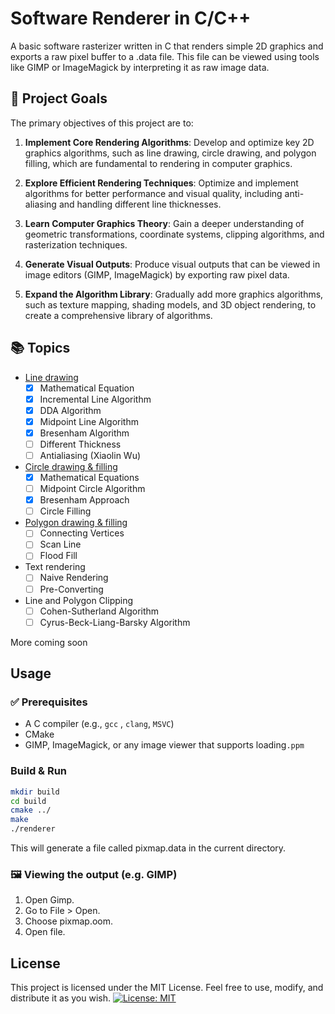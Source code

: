 # Software Renderer in C/C++
A basic software rasterizer written in C that renders simple 2D graphics and exports a raw pixel buffer to a .data file. This file can be viewed using tools like GIMP or ImageMagick by interpreting it as raw image data.

## 🎯 Project Goals

The primary objectives of this project are to:

1. __Implement Core Rendering Algorithms__: Develop and optimize key 2D graphics algorithms, such as line drawing, circle drawing, and polygon filling, which are fundamental to rendering in computer graphics.

2. __Explore Efficient Rendering Techniques__: Optimize and implement algorithms for better performance and visual quality, including anti-aliasing and handling different line thicknesses.

3. __Learn Computer Graphics Theory__: Gain a deeper understanding of geometric transformations, coordinate systems, clipping algorithms, and rasterization techniques.

4. __Generate Visual Outputs__: Produce visual outputs that can be viewed in image editors (GIMP, ImageMagick) by exporting raw pixel data.

5. __Expand the Algorithm Library__: Gradually add more graphics algorithms, such as texture mapping, shading models, and 3D object rendering, to create a comprehensive library of algorithms.

## 📚 Topics

- [Line drawing](docs/line-drawing.md) 
   - [x] Mathematical Equation
   - [x] Incremental Line Algorithm
   - [x] DDA Algorithm
   - [x] Midpoint Line Algorithm
   - [x] Bresenham Algorithm
   - [ ] Different Thickness
   - [ ] Antialiasing (Xiaolin Wu)
- [Circle drawing & filling](docs/circle-drawing.md)
   - [x] Mathematical Equations
   - [ ] Midpoint Circle Algorithm
   - [x] Bresenham Approach
   - [ ] Circle Filling
- [Polygon drawing & filling](docs/polygon-drawing-filling.md)
   - [ ] Connecting Vertices
   - [ ] Scan Line
   - [ ] Flood Fill
- Text rendering  
   - [ ] Naive Rendering
   - [ ] Pre-Converting
- Line and Polygon Clipping  
   - [ ] Cohen-Sutherland Algorithm
   - [ ] Cyrus-Beck-Liang-Barsky Algorithm  

More coming soon

## Usage  
### ✅ Prerequisites
- A C compiler (e.g., `gcc` , `clang`, `MSVC`)
- CMake
- GIMP, ImageMagick, or any image viewer that supports loading`.ppm`

### Build & Run
```bash
mkdir build
cd build
cmake ../
make
./renderer
```
This will generate a file called pixmap.data in the current directory.

### 🖼️ Viewing the output (e.g. GIMP)
1. Open Gimp.
2. Go to File > Open.
3. Choose pixmap.oom.
4. Open file.


## License
This project is licensed under the MIT License. Feel free to use, modify, and distribute it as you wish.
[![License: MIT](https://img.shields.io/badge/License-MIT-yellow.svg)](LICENSE)
